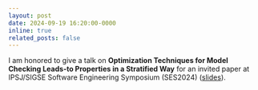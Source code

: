 ```yaml
---
layout: post
date: 2024-09-19 16:20:00-0000
inline: true
related_posts: false
---
```


I am honored to give a talk on <b>Optimization Techniques for Model Checking Leads-to Properties in a Stratified Way</b> for an invited paper at IPSJ/SIGSE Software Engineering Symposium (SES2024) ([slides](assets/pdf/slides/invited-talks/2024-DCA2MC-slides.pdf)).